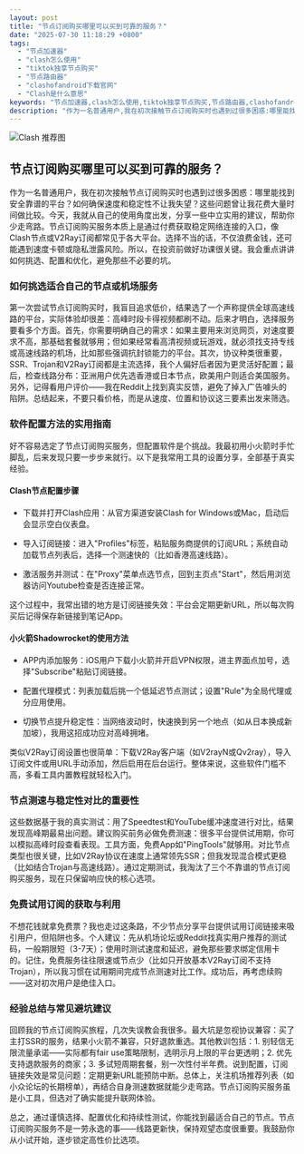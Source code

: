 ```yaml
---
layout: post
title: "节点订阅购买哪里可以买到可靠的服务？"
date: "2025-07-30 11:18:29 +0800"
tags:
  - "节点加速器"
  - "clash怎么使用"
  - "tiktok独享节点购买"
  - "节点路由器"
  - "clashofandroid下载官网"
  - "Clash是什么意思"
keywords: "节点加速器,clash怎么使用,tiktok独享节点购买,节点路由器,clashofandroid下载官网,Clash是什么意思"
description: "作为一名普通用户,我在初次接触节点订阅购买时也遇到过很多困惑:哪里能找到安全靠谱的平台？如何确保速度和稳定性不让我失望？这些问题曾让我花费大量时间做比较。今天,我就从自己的使用角度出发,分享一些中立实用的建议,帮助你少走弯路。节点订阅购买服务本质上是通过付费获取稳定网络连接的入口,像Clash节点或V2Ray订阅都常见于各大平台。选择不当的话,不仅浪费金钱,还可能遇到速度卡顿或隐私泄露风险。所以,在投资前做好功课很关键。我会重点讲讲如何挑选、配置和优化,避免那些不必要的坑。"
---
```

![Clash 推荐图](https://clashjd.github.io/assets/img/clash订阅节点购买.png)

## 节点订阅购买哪里可以买到可靠的服务？

作为一名普通用户，我在初次接触节点订阅购买时也遇到过很多困惑：哪里能找到安全靠谱的平台？如何确保速度和稳定性不让我失望？这些问题曾让我花费大量时间做比较。今天，我就从自己的使用角度出发，分享一些中立实用的建议，帮助你少走弯路。节点订阅购买服务本质上是通过付费获取稳定网络连接的入口，像Clash节点或V2Ray订阅都常见于各大平台。选择不当的话，不仅浪费金钱，还可能遇到速度卡顿或隐私泄露风险。所以，在投资前做好功课很关键。我会重点讲讲如何挑选、配置和优化，避免那些不必要的坑。

### 如何挑选适合自己的节点或机场服务

第一次尝试节点订阅购买时，我盲目追求低价，结果选了一个声称提供全球高速线路的平台，实际体验却很差：高峰时段卡得视频都刷不动。后来才明白，选择服务要看多个方面。首先，你需要明确自己的需求：如果主要用来浏览网页，对速度要求不高，那基础套餐就够用；但如果经常看高清视频或玩游戏，就必须找支持专线或高速线路的机场，比如那些强调抗封锁能力的平台。其次，协议种类很重要，SSR、Trojan和V2Ray订阅都是主流选择，我个人偏好后者因为更灵活好配置；最后，检查线路分布：亚洲用户优先选香港或日本节点，欧美用户则适合美国服务。另外，记得看用户评价——我在Reddit上找到真实反馈，避免了掉入广告噱头的陷阱。总结起来，不要只看价格，而是从速度、位置和协议这三要素出发来筛选。

### 软件配置方法的实用指南

好不容易选定了节点订阅购买服务，但配置软件是个挑战。我最初用小火箭时手忙脚乱，后来发现只要一步步来就行。以下是我常用工具的设置分享，全部基于真实经验。

#### Clash节点配置步骤

- 下载并打开Clash应用：从官方渠道安装Clash for Windows或Mac，启动后会显示空白仪表盘。

- 导入订阅链接：进入"Profiles"标签，粘贴服务商提供的订阅URL；系统自动加载节点列表后，选择一个测速快的（比如香港高速线路）。

- 激活服务并测试：在"Proxy"菜单点选节点，回到主页点"Start"，然后用浏览器访问Youtube检查是否连接正常。

这个过程中，我常出错的地方是订阅链接失效：平台会定期更新URL，所以每次购买后记得保存新链接到笔记App。

#### 小火箭Shadowrocket的使用方法

- APP内添加服务：iOS用户下载小火箭并开启VPN权限，进主界面点加号，选择"Subscribe"粘贴订阅链接。

- 配置代理模式：列表加载后挑一个低延迟节点测试；设置"Rule"为全局代理或分应用使用。

- 切换节点提升稳定性：当网络波动时，快速换到另一个地点（如从日本换成新加坡），我用这招成功应对高峰拥堵。

类似V2Ray订阅设置也很简单：下载V2Ray客户端（如V2rayN或Qv2ray），导入订阅文件或用URL手动添加，然后启用在后台运行。整体来说，这些软件门槛不高，多看工具内置教程就轻松入门。

### 节点测速与稳定性对比的重要性

这些数据基于我的真实测试：用了Speedtest和YouTube缓冲速度进行对比，结果发现高峰期最易出问题。建议购买前务必做免费测速：很多平台提供试用期，你可以模拟高峰时段查看表现。工具方面，免费App如"PingTools"就够用。对比节点类型也很关键，比如V2Ray协议在速度上通常领先SSR；但我发现混合模式更稳（比如结合Trojan与高速线路）。通过定期测试，我淘汰了三个不靠谱的节点订阅购买服务，现在只保留响应快的核心选项。

### 免费试用订阅的获取与利用

不想花钱就拿免费票？我也走过这条路，不少节点分享平台提供试用订阅链接来吸引用户，但陷阱也多。个人建议：先从机场论坛或Reddit找真实用户推荐的测试码，一般期限短（3-7天）；使用时测试速度和延迟，避免那些要求绑定信用卡的。记住，免费服务往往限速或节点少（比如只开放基本V2Ray订阅不支持Trojan），所以我习惯在试用期间完成节点测速对比工作。成功后，再考虑续购——这对初次用户是绝佳入口。

### 经验总结与常见避坑建议

回顾我的节点订阅购买旅程，几次失误教会我很多。最大坑是忽视协议兼容：买了主打SSR的服务，结果小火箭不兼容，只好退款重选。其他教训包括：1. 别轻信无限流量承诺——实际都有fair use策略限制，选明示月上限的平台更透明；2. 优先支持退款服务的商家；3. 多试短周期套餐，别一次性付半年费。说到配置，订阅链接失效是常见问题：定期更新URL能预防中断。总体上，关注机场推荐列表（如小众论坛的长期榜单），再结合自身测速数据就能少走弯路。节点订阅购买服务虽是小工具，但选对了确实能提升联网体验。

总之，通过谨慎选择、配置优化和持续性测试，你能找到最适合自己的节点。节点订阅购买服务不是一劳永逸的事——线路更新快，保持观望态度很重要。我鼓励你从小试开始，逐步锁定高性价比选项。